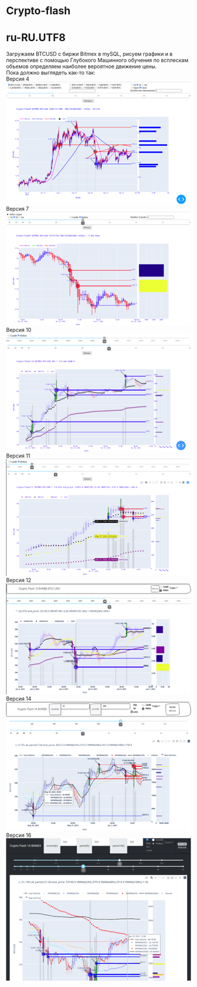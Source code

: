 # Crypto-flash
# ru-RU.UTF8

Загружаем BTCUSD с биржи Bitmex в mySQL, рисуем графики и в перспективе с помощью Глубокого Машинного обучения по всплескам объемов определяем наиболее вероятное движение цены.<br>
Пока должно выглядеть как-то так:<br>
Версия 4 ![Версия 4](Crypto-flash-04.png)
Версия 7 ![Версия 7](Crypto-flash-07.png)
Версия 10 ![Версия 10](Crypto-flash-10.png)
Версия 11 ![Версия 11](Crypto-flash-11.png)
Версия 12 ![Версия 12](Crypto-flash-12.png)
Версия 14 ![Версия 14](Crypto-flash-14.png)
Версия 16 ![Версия 16](Crypto-flash-16.png)
